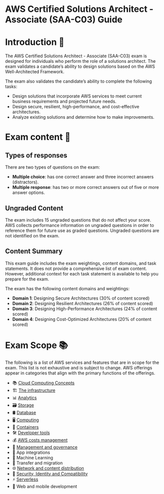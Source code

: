 # AWS Certified Solutions Architect - Associate (SAA-C03) Guide

# Introduction 🚩

The AWS Certified Solutions Architect - Associate (SAA-C03) exam is designed for individuals who perform the role of a solutions architect. The exam validates a candidate’s ability to design solutions based on the AWS Well-Architected Framework.

The exam also validates the candidate’s ability to complete the following tasks:

- Design solutions that incorporate AWS services to meet current business requirements and projected future needs.
- Design secure, resilient, high-performance, and cost-effective architectures.
- Analyze existing solutions and determine how to make improvements.

# Exam content 🧾

## Types of responses

There are two types of questions on the exam:

- **Multiple choice**: has one correct answer and three incorrect answers
  (distractors).
- **Multiple response**: has two or more correct answers out of five or more
  answer options.

## Ungraded Content

The exam includes 15 ungraded questions that do not affect your score. AWS
collects performance information on ungraded questions in order to
reference them for future use as graded questions. Ungraded questions
are not identified on the exam.

## Content Summary

This exam guide includes the exam weightings, content domains, and task statements. It does not provide a comprehensive list of exam content. However, additional context for each task statement is available to help you prepare for the exam.

The exam has the following content domains and weightings:

- **Domain 1**: Designing Secure Architectures (30% of content scored)
- **Domain 2**: Designing Resilient Architectures (26% of content scored)
- **Domain 3**: Designing High-Performance Architectures (24% of content scored)
- **Domain 4**: Designing Cost-Optimized Architectures (20% of content scored)

# Exam Scope 📚

The following is a list of AWS services and features that are in scope for the exam. This list is not exhaustive and is subject to change. AWS offerings appear in categories that align with the primary functions of the offerings.

- 📚 [Cloud Computing Concepts](./services/cloud-computing-concepts.md)
- 🏗️ [The infrastructure](./services/aws-infrastructure.md)
- 📊 [Analytics](./analytics/README.md)
- 🗃️ [Storage](./storage/README.md)
- 🛢️ [Database](./database/README.md)
- 🖥️ [Computing](./computing/README.md)
- 🐳 [Containers](./containers/README.md)
- 🛠️ [Developer tools](./services/developer-tools.md)
- 💰 [AWS costs management](./cost-management/README.md)
- 🧭 [Management and governance](./management-governance/README.md)
- 🔗 App integrations
- 🤖 Machine Learning
- 🚚 Transfer and migration
- 🌐 [Network and content distribution](./network-content-distribution/README.md)
- 🔐 [Security, Identity and Compatibility](./security-identity-compatibility/README.md)
- ⚡ [Serverless](./serverless/README.md)
- 📱 Web and mobile development
